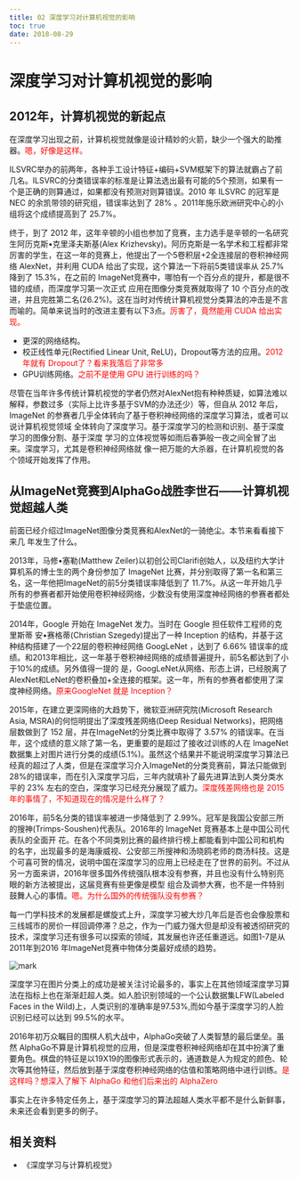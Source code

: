 ```yaml
---
title: 02 深度学习对计算机视觉的影响
toc: true
date: 2018-08-29
---
```



# 深度学习对计算机视觉的影响

## 2012年，计算机视觉的新起点


在深度学习出现之前，计算机视觉就像是设计精妙的火箭，缺少一个强大的助推器。<span style="color:red;">嗯，好像是这样。</span>

ILSVRC举办的前两年，各种手工设计特征+编码+SVM框架下的算法就霸占了前几名。ILSVRC的分类错误率的标准是让算法选出最有可能的5个预测，如果有一个是正确的则算通过，如果都没有预测对则算错误。2010 年 ILSVRC 的冠军是 NEC 的余凯带领的研究组，错误率达到了 28% 。2011年施乐欧洲研究中心的小组将这个成绩提高到了 25.7%。

终于，到了 2012 年，这年辛顿的小组也参加了竞赛，主力选手是辛顿的一名研究生阿历克斯•克里泽夫斯基(Alex Krizhevsky)。阿历克斯是一名学术和工程都非常厉害的学生，在这一年的竞赛上，他提出了一个5卷积层+2全连接层的卷积神经网络 AlexNet，并利用 CUDA 给出了实现，这个算法一下将前5类错误率从 25.7% 降到了 15.3%，在之前的 ImageNet竞赛中，哪怕有一个百分点的提升，都是很不错的成绩，而深度学习第一次正式 应用在图像分类竞赛就取得了 10 个百分点的改进，并且完胜第二名(26.2%)。这在当时对传统计算机视觉分类算法的冲击是不言而喻的。简单来说当时的改进主要有以下3点。<span style="color:red;">厉害了，竟然能用 CUDA 给出实现。</span>

- 更深的网络结构。
- 校正线性单元(Rectified Linear Unit, ReLU)，Dropout等方法的应用。<span style="color:red;">2012 年就有 Dropout了？看来我落后了非常多</span>
- GPU训练网络。<span style="color:red;">之前不是使用 GPU 进行训练的吗？</span>


尽管在当年许多传统计算机视觉的学者仍然对AlexNet抱有种种质疑，如算法难以解释，参数过多（实际上比许多基于SVM的办法还少）等，但自从 2012 年后，ImageNet 的参赛者几乎全体转向了基于卷积神经网络的深度学习算法，或者可以说计算机视觉领域 全体转向了深度学习。基于深度学习的检测和识别、基于深度学习的图像分割、基于深度 学习的立体视觉等如雨后春笋般一夜之间全冒了出来。深度学习，尤其是卷积神经网络就 像一把万能的大杀器，在计算机视觉的各个领域开始发挥了作用。



## 从ImageNet竞赛到AlphaGo战胜李世石——计算机视觉超越人类

前面已经介绍过ImageNet图像分类竞赛和AlexNet的一骑绝尘。本节来看看接下来几 年发生了什么。

2013年，马修•塞勒(Matthew Zeiler)以初创公司Clarifi创始人，以及纽约大学计算机系的博士生的两个身份参加了 ImageNet 比赛，并分别取得了第一名和第三名，这一年他把ImageNet的前5分类错误率降低到了 11.7%。从这一年开始几乎所有的参赛者都开始使用卷积神经网络，少数没有使用深度神经网络的参赛者都处于垫底位置。

2014年，Google 开始在 ImageNet 发力。当时在 Google 担任软件工程师的克里斯蒂 安•赛格蒂(Christian Szegedy)提出了一种 Inception 的结构，并基于这种结构搭建了一个22层的卷积神经网络 GoogLeNet ，达到了 6.66% 错误率的成绩。和2013年相比，这一年基于卷积神经网络的成绩普遍提升，前5名都达到了小于10%的成绩。另外值得一提的 是，GoogLeNet从网络、形态上讲，已经脱离了 AlexNet和LeNet的卷积叠加+全连接的框架。这一年，所有的参赛者都使用了深度神经网络。<span style="color:red;">原来GoogleNet 就是 Inception？</span>


2015年，在建立更深网络的大趋势下，微软亚洲研究院(Microsoft Research Asia, MSRA)的何恺明提出了深度残差网络(Deep Residual Networks)，把网络层数做到了 152 层，并在ImageNet的分类比赛中取得了 3.57% 的错误率。在当年，这个成绩的意义除了第一名，更重要的是超过了接收过训练的人在 ImageNet 数据集上对图片进行分类的成绩(5.1%)。虽然这个结果并不能说明深度学习算法已经真的超过了人类，但是在深度学习介入ImageNet的分类竞赛前，算法只能做到28%的错误率，而在引入深度学习后，三年内就填补了最先进算法到人类分类水平的 23% 左右的空白，深度学习已经充分展现了威力。<span style="color:red;">深度残差网络也是 2015年的事情了，不知道现在的情况是什么样了？</span>

2016年，前5名分类的错误率被进一步降低到了 2.99%。冠军是我国公安部三所的搜神(Trimps-Soushen)代表队。2016年的 ImageNet 竞赛基本上是中国公司代表队的全面开 花。在各个不同类别比赛的最终排行榜上都能看到中国公司和机构的名字，出现最多的是海康威视、公安部三所搜神和汤晓鸥老师的商汤科技。这是个可喜可贺的情况，说明中国在深度学习的应用上已经走在了世界的前列。不过从另一方面来讲，2016年很多国外传统强队根本没有参赛，并且也没有什么特别亮眼的新方法被提出，这届竞赛有些更像是模型 组合及调参大赛，也不是一件特别鼓舞人心的事情。<span style="color:red;">嗯。为什么国外的传统强队没有参赛？</span>

每一门学科技术的发展都是螺旋式上升，深度学习被大炒几年后是否也会像股票和三线城市的房价一样回调停滞？总之，作为一门威力强大但是却没有被透彻研究的技术，深度学习还有很多可以探索的领域，其发展也许还任重道远。如图1-7是从2011年到2016 年ImageNet竞赛中物体分类最好成绩的趋势。

![mark](http://pacdb2bfr.bkt.clouddn.com/blog/image/180831/GHbgdHkiah.png?imageslim)


深度学习在图片分类上的成功是被关注讨论最多的，事实上在其他领域深度学习算法在指标上也在渐渐赶超人类。如人脸识别领域的一个公认数据集LFW(Labeled Faces in the Wild)上，人类识别的准确率是97.53%,而如今基于深度学习的人脸识别已经可以达到 99.5%的水平。

2016年初万众瞩目的围棋人机大战中，AlphaGo突破了人类智慧的最后堡垒。虽然 AlphaGo不算是计算机视觉的应用，但是深度卷积神经网络却在其中扮演了重要角色。棋盘的特征是以19X19的图像形式表示的，通道数是人为规定的颜色、轮次等其他特征，然后放到基于深度卷积神经网络的估值和策略网络中进行训练。<span style="color:red;">是这样吗？想深入了解下 AlphaGo 和他们后来出的 AlphaZero </span>

事实上在许多特定任务上，基于深度学习的算法超越人类水平都不是什么新鲜事，未来还会看到更多的例子。



## 相关资料

- 《深度学习与计算机视觉》
